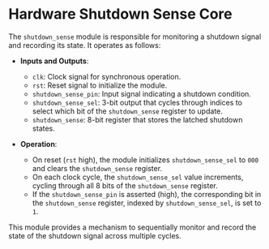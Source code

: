 # Hardware Shutdown Sense Core
The `shutdown_sense` module is responsible for monitoring a shutdown signal and recording its state. It operates as follows:

- **Inputs and Outputs**:
  - `clk`: Clock signal for synchronous operation.
  - `rst`: Reset signal to initialize the module.
  - `shutdown_sense_pin`: Input signal indicating a shutdown condition.
  - `shutdown_sense_sel`: 3-bit output that cycles through indices to select which bit of the `shutdown_sense` register to update.
  - `shutdown_sense`: 8-bit register that stores the latched shutdown states.

- **Operation**:
  - On reset (`rst` high), the module initializes `shutdown_sense_sel` to `000` and clears the `shutdown_sense` register.
  - On each clock cycle, the `shutdown_sense_sel` value increments, cycling through all 8 bits of the `shutdown_sense` register.
  - If the `shutdown_sense_pin` is asserted (high), the corresponding bit in the `shutdown_sense` register, indexed by `shutdown_sense_sel`, is set to `1`.

This module provides a mechanism to sequentially monitor and record the state of the shutdown signal across multiple cycles.
